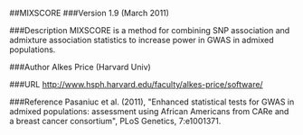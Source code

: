 ##MIXSCORE
###Version
1.9 (March 2011)

###Description
MIXSCORE is a method for combining SNP association and admixture association statistics to increase power in GWAS in admixed populations.

###Author
Alkes Price (Harvard Univ)

###URL
http://www.hsph.harvard.edu/faculty/alkes-price/software/

###Reference
Pasaniuc et al. (2011), "Enhanced statistical tests for GWAS in admixed populations: assessment using African Americans from CARe and a breast cancer consortium", PLoS Genetics, 7:e1001371.



